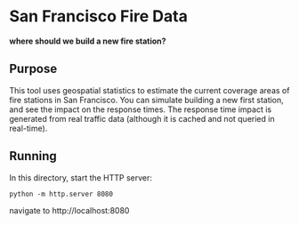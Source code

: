 # San Francisco Fire Data
**where should we build a new fire station?**

## Purpose

This tool uses geospatial statistics to estimate the current coverage areas of fire stations in San Francisco.  You can simulate building a new first station, and see the impact on the response times.  The response time impact is generated from real traffic data (although it is cached and not queried in real-time).

## Running

In this directory, start the HTTP server:

```python -m http.server 8080```

navigate to http://localhost:8080


